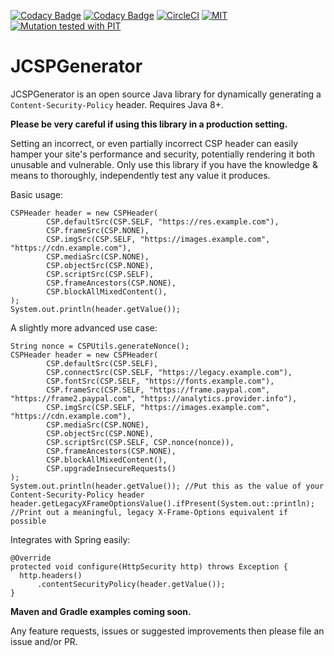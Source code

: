 [![Codacy Badge](https://api.codacy.com/project/badge/Grade/3252efe6e79b4ce7b249222634cf9aed)](https://www.codacy.com/app/berry120/JCSPGenerator?utm_source=github.com&amp;utm_medium=referral&amp;utm_content=berry120/JCSPGenerator&amp;utm_campaign=Badge_Grade)
[![Codacy Badge](https://api.codacy.com/project/badge/Coverage/3252efe6e79b4ce7b249222634cf9aed)](https://www.codacy.com/app/berry120/JCSPGenerator?utm_source=github.com&utm_medium=referral&utm_content=berry120/JCSPGenerator&utm_campaign=Badge_Coverage)
[![CircleCI](https://circleci.com/gh/berry120/JCSPGenerator.svg?style=svg)](https://circleci.com/gh/berry120/JCSPGenerator)
[![MIT](https://img.shields.io/badge/license-MIT-green.svg)](https://opensource.org/licenses/MIT)
[![Mutation tested with PIT](https://img.shields.io/badge/-Mutation%20tested%20with%20PIT-blue.svg)](http://pitest.org/)

# JCSPGenerator
JCSPGenerator is an open source Java library for dynamically generating a `Content-Security-Policy` header. Requires Java 8+.

**Please be very careful if using this library in a production setting.**

Setting an incorrect, or even partially incorrect CSP header can easily hamper your site's performance and security, potentially rendering it both unusable and vulnerable. Only use this library if you have the knowledge & means to thoroughly, independently test any value it produces.

Basic usage:

    CSPHeader header = new CSPHeader(
            CSP.defaultSrc(CSP.SELF, "https://res.example.com"),
            CSP.frameSrc(CSP.NONE),
            CSP.imgSrc(CSP.SELF, "https://images.example.com", "https://cdn.example.com"),
            CSP.mediaSrc(CSP.NONE),
            CSP.objectSrc(CSP.NONE),
            CSP.scriptSrc(CSP.SELF),
            CSP.frameAncestors(CSP.NONE),
            CSP.blockAllMixedContent(),
    );
    System.out.println(header.getValue());

A slightly more advanced use case:

    String nonce = CSPUtils.generateNonce();
    CSPHeader header = new CSPHeader(
            CSP.defaultSrc(CSP.SELF),
            CSP.connectSrc(CSP.SELF, "https://legacy.example.com"),
            CSP.fontSrc(CSP.SELF, "https://fonts.example.com"),
            CSP.frameSrc(CSP.SELF, "https://frame.paypal.com", "https://frame2.paypal.com", "https://analytics.provider.info"),
            CSP.imgSrc(CSP.SELF, "https://images.example.com", "https://cdn.example.com"),
            CSP.mediaSrc(CSP.NONE),
            CSP.objectSrc(CSP.NONE),
            CSP.scriptSrc(CSP.SELF, CSP.nonce(nonce)),
            CSP.frameAncestors(CSP.NONE),
            CSP.blockAllMixedContent(),
            CSP.upgradeInsecureRequests()
    );
    System.out.println(header.getValue()); //Put this as the value of your Content-Security-Policy header
    header.getLegacyXFrameOptionsValue().ifPresent(System.out::println); //Print out a meaningful, legacy X-Frame-Options equivalent if possible
    
Integrates with Spring easily:

    @Override
    protected void configure(HttpSecurity http) throws Exception {
      http.headers()
          .contentSecurityPolicy(header.getValue());
    }
  
**Maven and Gradle examples coming soon.**

Any feature requests, issues or suggested improvements then please file an issue and/or PR.


